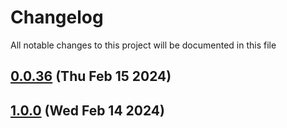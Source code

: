 
# Changelog

All notable changes to this project will be documented in this file


## [0.0.36](https://github.com/cp-utils/gitversion/compare/v0.0.35...v0.0.36) (Thu Feb 15 2024)



## [1.0.0](https://github.com/cp-utils/gitversion/compare/v0.0.35...v1.0.0) (Wed Feb 14 2024)


